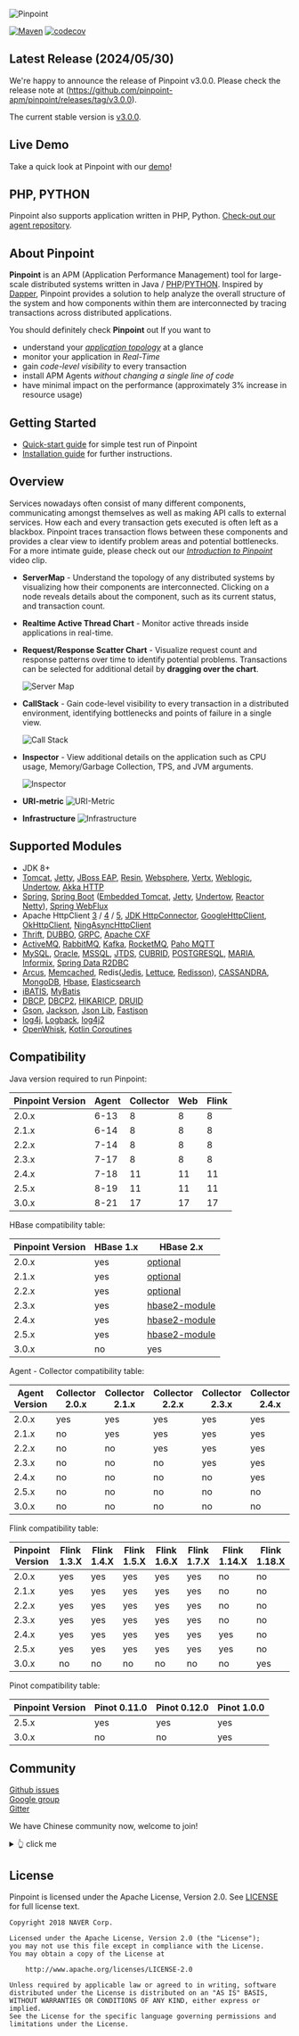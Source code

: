 

![Pinpoint](web/psd/logo.png)

[![Maven](https://img.shields.io/github/actions/workflow/status/pinpoint-apm/pinpoint/maven.yml?branch=master&label=build&logo=github)](https://github.com/pinpoint-apm/pinpoint/actions?query=workflow%3AMaven)
[![codecov](https://codecov.io/gh/pinpoint-apm/pinpoint/branch/master/graph/badge.svg)](https://codecov.io/gh/pinpoint-apm/pinpoint)

## Latest Release (2024/05/30)

We're happy to announce the release of Pinpoint v3.0.0.
Please check the release note at (https://github.com/pinpoint-apm/pinpoint/releases/tag/v3.0.0).

The current stable version is [v3.0.0](https://github.com/pinpoint-apm/pinpoint/releases/tag/v3.0.0).

## Live Demo

Take a quick look at Pinpoint with our [demo](http://223.130.142.103:8080/main/ApiGateway@SPRING_BOOT/5m?inbound=1&outbound=4&wasOnly=false&bidirectional=false)!

## PHP, PYTHON

Pinpoint also supports application written in PHP, Python. [Check-out our agent repository](https://github.com/pinpoint-apm/pinpoint-c-agent).

## About Pinpoint

**Pinpoint** is an APM (Application Performance Management) tool for large-scale distributed systems written in Java / [PHP](https://github.com/pinpoint-apm/pinpoint-c-agent)/[PYTHON]((https://github.com/pinpoint-apm/pinpoint-c-agent)).
Inspired by [Dapper](http://research.google.com/pubs/pub36356.html "Google Dapper"),
Pinpoint provides a solution to help analyze the overall structure of the system and how components within them are interconnected by tracing transactions across distributed applications.

You should definitely check **Pinpoint** out If you want to

* understand your *[application topology](https://pinpoint-apm.gitbook.io/pinpoint/want-a-quick-tour/overview)* at a glance
* monitor your application in *Real-Time*
* gain *code-level visibility* to every transaction
* install APM Agents *without changing a single line of code*
* have minimal impact on the performance (approximately 3% increase in resource usage)

## Getting Started
 * [Quick-start guide](https://pinpoint-apm.gitbook.io/pinpoint/getting-started/quickstart) for simple test run of Pinpoint
 * [Installation guide](https://pinpoint-apm.gitbook.io/pinpoint/getting-started/installation) for further instructions.
 
## Overview
Services nowadays often consist of many different components, communicating amongst themselves as well as making API calls to external services. How each and every transaction gets executed is often left as a blackbox. Pinpoint traces transaction flows between these components and provides a clear view to identify problem areas and potential bottlenecks.<br/>
For a more intimate guide, please check out our *[Introduction to Pinpoint](https://pinpoint-apm.gitbook.io/pinpoint/#want-a-quick-tour)* video clip.

* **ServerMap** - Understand the topology of any distributed systems by visualizing how their components are interconnected. Clicking on a node reveals details about the component, such as its current status, and transaction count.
* **Realtime Active Thread Chart** - Monitor active threads inside applications in real-time.
* **Request/Response Scatter Chart** - Visualize request count and response patterns over time to identify potential problems. Transactions can be selected for additional detail by **dragging over the chart**.

  ![Server Map](doc/images/ss_server-map.png)

* **CallStack** - Gain code-level visibility to every transaction in a distributed environment, identifying bottlenecks and points of failure in a single view.

  ![Call Stack](doc/images/ss_call-stack.png)

* **Inspector** - View additional details on the application such as CPU usage, Memory/Garbage Collection, TPS, and JVM arguments.

  ![Inspector](doc/images/ss_inspector.png)

* **URI-metric**
  ![URI-Metric](doc/images/ss-uri-metric.png)

* **Infrastructure**
  ![Infrastructure](doc/images/ss-Infrastructure-metric.png)

## Supported Modules
* JDK 8+
* [Tomcat](https://github.com/pinpoint-apm/pinpoint/tree/master/plugins/tomcat), [Jetty](https://github.com/pinpoint-apm/pinpoint/tree/master/plugins/jetty), [JBoss EAP](https://github.com/pinpoint-apm/pinpoint/tree/master/plugins/jboss), [Resin](https://github.com/pinpoint-apm/pinpoint/tree/master/plugins/resin), [Websphere](https://github.com/pinpoint-apm/pinpoint/tree/master/plugins/websphere), [Vertx](https://github.com/pinpoint-apm/pinpoint/tree/master/plugins/vertx), [Weblogic](https://github.com/pinpoint-apm/pinpoint/tree/master/plugins/weblogic), [Undertow](https://github.com/pinpoint-apm/pinpoint/tree/master/plugins/undertow), [Akka HTTP](https://github.com/pinpoint-apm/pinpoint/tree/master/plugins/akka-http)
* [Spring](https://github.com/pinpoint-apm/pinpoint/tree/master/plugins/spring), [Spring Boot](https://github.com/pinpoint-apm/pinpoint/tree/master/plugins/spring-boot) ([Embedded Tomcat](https://github.com/pinpoint-apm/pinpoint/tree/master/plugins/tomcat), [Jetty](https://github.com/pinpoint-apm/pinpoint/tree/master/plugins/jetty), [Undertow](https://github.com/pinpoint-apm/pinpoint/tree/master/plugins/undertow), [Reactor Netty](https://github.com/pinpoint-apm/pinpoint/tree/master/plugins/reactor-netty)), [Spring WebFlux](https://github.com/pinpoint-apm/pinpoint/tree/master/plugins/spring-webflux)
* Apache HttpClient [3](https://github.com/pinpoint-apm/pinpoint/tree/master/plugins/httpclient3) / [4](https://github.com/pinpoint-apm/pinpoint/tree/master/plugins/httpclient4) / [5](https://github.com/pinpoint-apm/pinpoint/tree/master/plugins/httpclient5), [JDK HttpConnector](https://github.com/pinpoint-apm/pinpoint/tree/master/plugins/jdk-http), [GoogleHttpClient](https://github.com/pinpoint-apm/pinpoint/tree/master/plugins/google-httpclient), [OkHttpClient](https://github.com/pinpoint-apm/pinpoint/tree/master/plugins/okhttp), [NingAsyncHttpClient](https://github.com/pinpoint-apm/pinpoint/tree/master/plugins/ning-asynchttpclient)
* [Thrift](https://github.com/pinpoint-apm/pinpoint/tree/master/plugins/thrift), [DUBBO](https://github.com/pinpoint-apm/pinpoint/tree/master/plugins/dubbo), [GRPC](https://github.com/pinpoint-apm/pinpoint/tree/master/plugins/grpc), [Apache CXF](https://github.com/pinpoint-apm/pinpoint/tree/master/plugins/cxf)
* [ActiveMQ](https://github.com/pinpoint-apm/pinpoint/tree/master/plugins/activemq-client), [RabbitMQ](https://github.com/pinpoint-apm/pinpoint/tree/master/plugins/rabbitmq), [Kafka](https://github.com/pinpoint-apm/pinpoint/tree/master/plugins/kafka), [RocketMQ](https://github.com/pinpoint-apm/pinpoint/tree/master/plugins/rabbitmq), [Paho MQTT](https://github.com/pinpoint-apm/pinpoint/tree/master/plugins/paho-mqtt)
* [MySQL](https://github.com/pinpoint-apm/pinpoint/tree/master/plugins/mysql-jdbc), [Oracle](https://github.com/pinpoint-apm/pinpoint/tree/master/plugins/oracle-jdbc), [MSSQL](https://github.com/pinpoint-apm/pinpoint/tree/master/plugins/mssql-jdbc), [JTDS](https://github.com/pinpoint-apm/pinpoint/tree/master/plugins/jtds), [CUBRID](https://github.com/pinpoint-apm/pinpoint/tree/master/plugins/cubrid-jdbc), [POSTGRESQL](https://github.com/pinpoint-apm/pinpoint/tree/master/plugins/postgresql-jdbc), [MARIA](https://github.com/pinpoint-apm/pinpoint/tree/master/plugins/mariadb-jdbc), [Informix](https://github.com/pinpoint-apm/pinpoint/tree/master/plugins/informix-jdbc), [Spring Data R2DBC](https://github.com/pinpoint-apm/pinpoint/tree/master/plugins/spring-data-r2dbc)
* [Arcus](https://github.com/pinpoint-apm/pinpoint/tree/master/plugins/arcus), [Memcached](https://github.com/pinpoint-apm/pinpoint/tree/master/plugins/arcus), Redis([Jedis](https://github.com/pinpoint-apm/pinpoint/blob/master/plugins/redis), [Lettuce](https://github.com/pinpoint-apm/pinpoint/tree/master/plugins/redis-lettuce), [Redisson](https://github.com/pinpoint-apm/pinpoint/tree/master/plugins/redis-redisson)), [CASSANDRA](https://github.com/pinpoint-apm/pinpoint/tree/master/plugins/cassandra), [MongoDB](https://github.com/pinpoint-apm/pinpoint/tree/master/plugins/mongodb), [Hbase](https://github.com/pinpoint-apm/pinpoint/tree/master/plugins/hbase), [Elasticsearch](https://github.com/pinpoint-apm/pinpoint/tree/master/plugins/elasticsearch)
* [iBATIS](https://github.com/pinpoint-apm/pinpoint/tree/master/plugins/ibatis), [MyBatis](https://github.com/pinpoint-apm/pinpoint/tree/master/plugins/mybatis)
* [DBCP](https://github.com/pinpoint-apm/pinpoint/tree/master/plugins/dbcp), [DBCP2](https://github.com/pinpoint-apm/pinpoint/tree/master/plugins/dbcp2), [HIKARICP](https://github.com/pinpoint-apm/pinpoint/tree/master/plugins/hikaricp), [DRUID](https://github.com/pinpoint-apm/pinpoint/tree/master/plugins/druid)
* [Gson](https://github.com/pinpoint-apm/pinpoint/tree/master/plugins/gson), [Jackson](https://github.com/pinpoint-apm/pinpoint/tree/master/plugins/jackson), [Json Lib](https://github.com/pinpoint-apm/pinpoint/tree/master/plugins/json-lib), [Fastjson](https://github.com/pinpoint-apm/pinpoint/tree/master/plugins/fastjson)
* [log4j](https://github.com/pinpoint-apm/pinpoint/tree/master/plugins/log4j), [Logback](https://github.com/pinpoint-apm/pinpoint/tree/master/plugins/logback), [log4j2](https://github.com/pinpoint-apm/pinpoint/tree/master/plugins/log4j2)
* [OpenWhisk](https://github.com/pinpoint-apm/pinpoint/tree/master/plugins/openwhisk), [Kotlin Coroutines](https://github.com/pinpoint-apm/pinpoint/tree/master/plugins/kotlin-coroutines)

## Compatibility

Java version required to run Pinpoint:
<!-- <compatibilityJava.md> -->
| Pinpoint Version | Agent | Collector | Web | Flink |
|------------------|-------|-----------|-----|-------|
| 2.0.x            | 6-13  | 8         | 8   | 8     |
| 2.1.x            | 6-14  | 8         | 8   | 8     |
| 2.2.x            | 7-14  | 8         | 8   | 8     |
| 2.3.x            | 7-17  | 8         | 8   | 8     |
| 2.4.x            | 7-18  | 11        | 11  | 11    |
| 2.5.x            | 8-19  | 11        | 11  | 11    |
| 3.0.x            | 8-21  | 17        | 17  | 17    |

<!-- </compatibilityJava.md> -->
HBase compatibility table:
<!-- <compatibilityHbase.md> -->
| Pinpoint Version | HBase 1.x | HBase 2.x                                                                                                             |
|------------------|-----------|-----------------------------------------------------------------------------------------------------------------------|
| 2.0.x            | yes       | [optional](https://pinpoint-apm.gitbook.io/pinpoint/documents/hbase-upgrade#do-you-like-to-use-hbase-2x-for-pinpoint) |
| 2.1.x            | yes       | [optional](https://pinpoint-apm.gitbook.io/pinpoint/documents/hbase-upgrade#do-you-like-to-use-hbase-2x-for-pinpoint) |
| 2.2.x            | yes       | [optional](https://pinpoint-apm.gitbook.io/pinpoint/documents/hbase-upgrade#do-you-like-to-use-hbase-2x-for-pinpoint) |
| 2.3.x            | yes       | [hbase2-module](https://github.com/pinpoint-apm/pinpoint/tree/2.3.x/hbase2-module)                                    |
| 2.4.x            | yes       | [hbase2-module](https://github.com/pinpoint-apm/pinpoint/tree/2.4.x/hbase2-module)                                    |
| 2.5.x            | yes       | [hbase2-module](https://github.com/pinpoint-apm/pinpoint/tree/2.5.x/hbase2-module)                                    |
| 3.0.x            | no         | yes                                    |

<!-- </compatibilityHbase.md> -->
Agent - Collector compatibility table:
<!-- <compatibilityPinpoint.md> -->
| Agent Version | Collector 2.0.x | Collector 2.1.x | Collector 2.2.x | Collector 2.3.x | Collector 2.4.x | Collector 2.5.x | Collector 3.0.x |
|---------------|-----------------|-----------------|-----------------|-----------------|-----------------|-----------------|-----------------|
| 2.0.x         | yes             | yes             | yes             | yes             | yes             | yes             | yes             |
| 2.1.x         | no              | yes             | yes             | yes             | yes             | yes             | yes             |
| 2.2.x         | no              | no              | yes             | yes             | yes             | yes             | yes             |
| 2.3.x         | no              | no              | no              | yes             | yes             | yes             | yes             |
| 2.4.x         | no              | no              | no              | no              | yes             | yes             | yes             |
| 2.5.x         | no              | no              | no              | no              | no              | yes             | yes             |
| 3.0.x         | no              | no              | no              | no              | no              | no              | yes             |

<!-- </compatibilityPinpoint.md> -->
Flink compatibility table:
<!-- <compatibilityFlink.md> -->
| Pinpoint Version | Flink 1.3.X | Flink 1.4.X | Flink 1.5.X | Flink 1.6.X | Flink 1.7.X | Flink 1.14.X | Flink 1.18.X |
|------------------|-------------|-------------|-------------|-------------|-------------|--------------|--------------|
| 2.0.x            | yes         | yes         | yes         | yes         | yes         | no           |no            |
| 2.1.x            | yes         | yes         | yes         | yes         | yes         | no           |no            |
| 2.2.x            | yes         | yes         | yes         | yes         | yes         | no           |no            |
| 2.3.x            | yes         | yes         | yes         | yes         | yes         | no           |no            |
| 2.4.x            | yes         | yes         | yes         | yes         | yes         | yes          |no            |
| 2.5.x            | yes         | yes         | yes         | yes         | yes         | yes          |no            |
| 3.0.x            | no          | no          | no          | no          | no          | no           |yes           |
<!-- </compatibilityFlink.md> -->
Pinot compatibility table:
<!-- <compatibilityPinot.md> -->
| Pinpoint Version | Pinot 0.11.0 | Pinot 0.12.0 | Pinot 1.0.0    |
|------------------|--------------|--------------|----------------|
| 2.5.x            | yes          | yes          | yes            |
| 3.0.x            | no           | no           | yes            | 
<!-- </compatibilityPinot.md> -->

## Community

[Github issues](https://github.com/pinpoint-apm/pinpoint/issues)  
[Google group](https://groups.google.com/forum/#!forum/pinpoint_user)  
[Gitter](https://gitter.im/naver/pinpoint)  

We have Chinese community now, welcome to join!

<details>
  <summary> 👆 click me
</summary>

QQ Group1: 897594820 | QQ Group2: 812507584 | QQ Group3: 882020485| DING Group : 21981598
:----------------: |:----------------: | :-----------: | :-----------: 
![QQ Group1](doc/images/NAVERPinpoint.png) | ![QQ Group2](doc/images/NAVERPinpoint2.png)| ![QQ Group3](doc/images/NAVERPinpoint3.png)| ![DING Group](doc/images/NaverPinpoint交流群-DING.jpg)

</details>

## License
Pinpoint is licensed under the Apache License, Version 2.0.
See [LICENSE](LICENSE) for full license text.

```
Copyright 2018 NAVER Corp.

Licensed under the Apache License, Version 2.0 (the "License");
you may not use this file except in compliance with the License.
You may obtain a copy of the License at

    http://www.apache.org/licenses/LICENSE-2.0

Unless required by applicable law or agreed to in writing, software
distributed under the License is distributed on an "AS IS" BASIS,
WITHOUT WARRANTIES OR CONDITIONS OF ANY KIND, either express or implied.
See the License for the specific language governing permissions and
limitations under the License.
```

